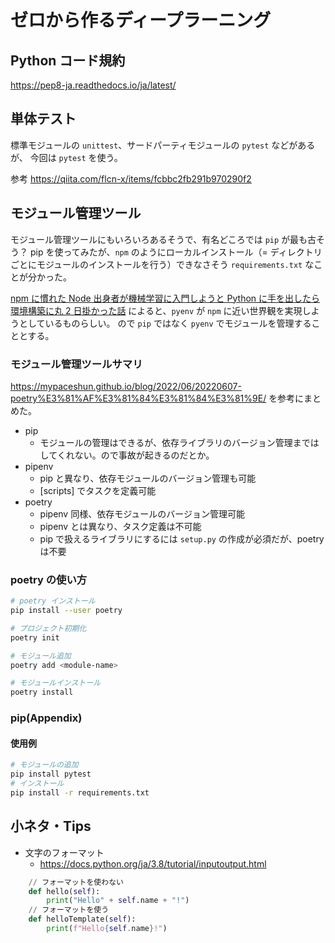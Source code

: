 # ゼロから作るディープラーニング

## Python コード規約

https://pep8-ja.readthedocs.io/ja/latest/

## 単体テスト

標準モジュールの `unittest`、サードパーティモジュールの `pytest` などがあるが、
今回は `pytest` を使う。

参考
https://qiita.com/flcn-x/items/fcbbc2fb291b970290f2

## モジュール管理ツール

モジュール管理ツールにもいろいろあるそうで、有名どころでは `pip` が最も古そう？
pip を使ってみたが、`npm` のようにローカルインストール（= ディレクトリごとにモジュールのインストールを行う）できなさそう `requirements.txt` なことが分かった。

[npm に慣れた Node 出身者が機械学習に入門しようと Python に手を出したら環境構築に丸 2 日掛かった話](https://qiita.com/rema424/items/a34e3eba559b980c3abf) によると、`pyenv` が `npm` に近い世界観を実現しようとしているものらしい。
ので `pip` ではなく `pyenv` でモジュールを管理することとする。

### モジュール管理ツールサマリ

https://mypaceshun.github.io/blog/2022/06/20220607-poetry%E3%81%AF%E3%81%84%E3%81%84%E3%81%9E/ を参考にまとめた。

- pip
  - モジュールの管理はできるが、依存ライブラリのバージョン管理まではしてくれない。ので事故が起きるのだとか。
- pipenv
  - pip と異なり、依存モジュールのバージョン管理も可能
  - [scripts] でタスクを定義可能
- poetry
  - pipenv 同様、依存モジュールのバージョン管理可能
  - pipenv とは異なり、タスク定義は不可能
  - pip で扱えるライブラリにするには `setup.py` の作成が必須だが、poetry は不要

### poetry の使い方

```sh
# poetry インストール
pip install --user poetry

# プロジェクト初期化
poetry init

# モジュール追加
poetry add <module-name>

# モジュールインストール
poetry install
```

### pip(Appendix)
#### 使用例

```sh
# モジュールの追加
pip install pytest
# インストール
pip install -r requirements.txt
```

## 小ネタ・Tips

- 文字のフォーマット
  - https://docs.python.org/ja/3.8/tutorial/inputoutput.html
```python
    // フォーマットを使わない
    def hello(self):
        print("Hello" + self.name + "!")
    // フォーマットを使う
    def helloTemplate(self):
        print(f"Hello{self.name}!")
```